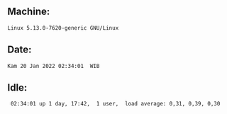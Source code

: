 ## Machine:
```
Linux 5.13.0-7620-generic GNU/Linux
```
## Date:
```
Kam 20 Jan 2022 02:34:01  WIB
```
## Idle:
```
 02:34:01 up 1 day, 17:42,  1 user,  load average: 0,31, 0,39, 0,30
```
